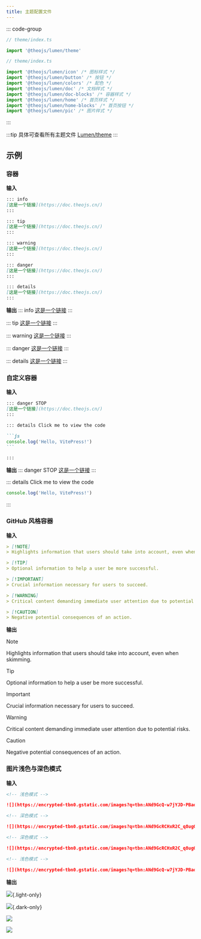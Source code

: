 ```yaml
---
title: 主题配置文件
---
```


::: code-group

```ts [所有主题]
// theme/index.ts

import '@theojs/lumen/theme'
```

```ts [部分主题]
// theme/index.ts

import '@theojs/lumen/icon' /* 图标样式 */
import '@theojs/lumen/button' /* 按钮 */
import '@theojs/lumen/colors' /* 配色 */
import '@theojs/lumen/doc' /* 文档样式 */
import '@theojs/lumen/doc-blocks' /* 容器样式 */
import '@theojs/lumen/home' /* 首页样式 */
import '@theojs/lumen/home-blocks' /* 首页按钮 */
import '@theojs/lumen/pic' /* 图片样式 */
```

:::

:::tip
具体可查看所有主题文件 [Lumen/theme](https://github.com/Theo-Messi/tools/tree/main/packages/Lumen/theme)
:::

## 示例

### 容器

**输入**

```md
::: info
[这是一个链接](https://doc.theojs.cn/)
:::

::: tip
[这是一个链接](https://doc.theojs.cn/)
:::

::: warning
[这是一个链接](https://doc.theojs.cn/)
:::

::: danger
[这是一个链接](https://doc.theojs.cn/)
:::

::: details
[这是一个链接](https://doc.theojs.cn/)
:::
```

**输出**
::: info
[这是一个链接](https://doc.theojs.cn/)
:::

::: tip
[这是一个链接](https://doc.theojs.cn/)
:::

::: warning
[这是一个链接](https://doc.theojs.cn/)
:::

::: danger
[这是一个链接](https://doc.theojs.cn/)
:::

::: details
[这是一个链接](https://doc.theojs.cn/)
:::

### 自定义容器

**输入**

````md
::: danger STOP
[这是一个链接](https://doc.theojs.cn/)
:::

::: details Click me to view the code

```js
console.log('Hello, VitePress!')
```

:::
````

**输出**
::: danger STOP
[这是一个链接](https://doc.theojs.cn/)
:::

::: details Click me to view the code

```js
console.log('Hello, VitePress!')
```

:::

### GitHub 风格容器

**输入**

```md
> [!NOTE]
> Highlights information that users should take into account, even when skimming.

> [!TIP]
> Optional information to help a user be more successful.

> [!IMPORTANT]
> Crucial information necessary for users to succeed.

> [!WARNING]
> Critical content demanding immediate user attention due to potential risks.

> [!CAUTION]
> Negative potential consequences of an action.
```

**输出**

> [!NOTE]
> Highlights information that users should take into account, even when skimming.

> [!TIP]
> Optional information to help a user be more successful.

> [!IMPORTANT]
> Crucial information necessary for users to succeed.

> [!WARNING]
> Critical content demanding immediate user attention due to potential risks.

> [!CAUTION]
> Negative potential consequences of an action.

### 图片浅色与深色模式

**输入**

```md
<!-- 浅色模式 -->

![](https://encrypted-tbn0.gstatic.com/images?q=tbn:ANd9GcQ-w7jYJD-PBaozaH5WdubTPnBdi-XcQ4N96w&usqp=CAU){.light-only}

<!-- 深色模式 -->

![](https://encrypted-tbn0.gstatic.com/images?q=tbn:ANd9GcRCHxR2C_q8ugOMQzSmMovD3ni-z1QqTopSjg&usqp=CAU){.dark-only}
```

```md
<!-- 深色模式 -->

![](https://encrypted-tbn0.gstatic.com/images?q=tbn:ANd9GcRCHxR2C_q8ugOMQzSmMovD3ni-z1QqTopSjg&usqp=CAU#dark)

<!-- 浅色模式 -->

![](https://encrypted-tbn0.gstatic.com/images?q=tbn:ANd9GcQ-w7jYJD-PBaozaH5WdubTPnBdi-XcQ4N96w&usqp=CAU#light)
```

**输出**

<!-- 浅色模式 -->

![](https://encrypted-tbn0.gstatic.com/images?q=tbn:ANd9GcQ-w7jYJD-PBaozaH5WdubTPnBdi-XcQ4N96w&usqp=CAU){.light-only}

<!-- 深色模式 -->

![](https://encrypted-tbn0.gstatic.com/images?q=tbn:ANd9GcRCHxR2C_q8ugOMQzSmMovD3ni-z1QqTopSjg&usqp=CAU){.dark-only}

<!-- 深色模式 -->

![](https://encrypted-tbn0.gstatic.com/images?q=tbn:ANd9GcRCHxR2C_q8ugOMQzSmMovD3ni-z1QqTopSjg&usqp=CAU#dark)

<!-- 浅色模式 -->

![](https://encrypted-tbn0.gstatic.com/images?q=tbn:ANd9GcQ-w7jYJD-PBaozaH5WdubTPnBdi-XcQ4N96w&usqp=CAU#light)

